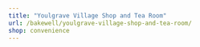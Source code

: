 ```yaml
---
title: "Youlgrave Village Shop and Tea Room"
url: /bakewell/youlgrave-village-shop-and-tea-room/
shop: convenience
---
```

